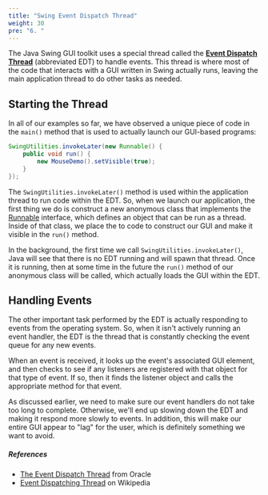 ```yaml
---
title: "Swing Event Dispatch Thread"
weight: 30
pre: "6. "
---
```


The Java Swing GUI toolkit uses a special thread called the [**Event Dispatch Thread**](https://docs.oracle.com/javase/tutorial/uiswing/concurrency/dispatch.html) (abbreviated EDT) to handle events. This thread is where most of the code that interacts with a GUI written in Swing actually runs, leaving the main application thread to do other tasks as needed.

## Starting the Thread

In all of our examples so far, we have observed a unique piece of code in the `main()` method that is used to actually launch our GUI-based programs:

```java
SwingUtilities.invokeLater(new Runnable() {
    public void run() {
        new MouseDemo().setVisible(true);
    }
});
```

The `SwingUtilities.invokeLater()` method is used within the application thread to run code within the EDT. So, when we launch our application, the first thing we do is construct a new anonymous class that implements the [Runnable](https://docs.oracle.com/javase/8/docs/api/java/lang/Runnable.html) interface, which defines an object that can be run as a thread. Inside of that class, we place the to code to construct our GUI and make it visible in the `run()` method.

In the background, the first time we call `SwingUtilities.invokeLater()`, Java will see that there is no EDT running and will spawn that thread. Once it is running, then at some time in the future the `run()` method of our anonymous class will be called, which actually loads the GUI within the EDT. 

## Handling Events

The other important task performed by the EDT is actually responding to events from the operating system. So, when it isn't actively running an event handler, the EDT is the thread that is constantly checking the event queue for any new events. 

When an event is received, it looks up the event's associated GUI element, and then checks to see if any listeners are registered with that object for that type of event. If so, then it finds the listener object and calls the appropriate method for that event. 

As discussed earlier, we need to make sure our event handlers do not take too long to complete. Otherwise, we'll end up slowing down the EDT and making it respond more slowly to events. In addition, this will make our entire GUI appear to "lag" for the user, which is definitely something we want to avoid. 

##### References

* [The Event Dispatch Thread](https://docs.oracle.com/javase/tutorial/uiswing/concurrency/dispatch.html) from Oracle
* [Event Dispatching Thread](https://en.wikipedia.org/wiki/Event_dispatching_thread) on Wikipedia

